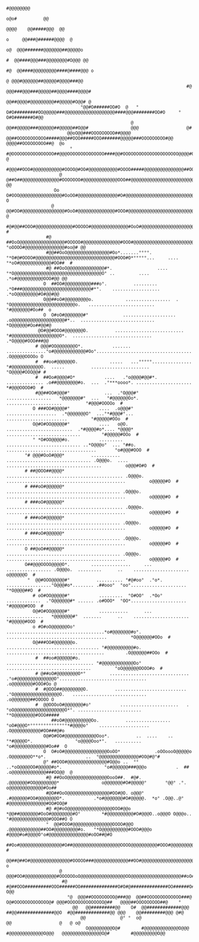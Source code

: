                                                                                                                                                                           
                                                                                                                                                                          
                                                                                                                                                                          
                                                                                                                                                                          
                                                                                             #@@@@@@@@                                                                    
                                                                                         o@o#          @@                                                                 
                                                                                     @@@@    @@#####@@@  @@                                                               
                                                                                   o     @@###@######@@@@  @                                                              
                                                                                o@  @@@#######@@@@@@@##@@@@@o                                                             
                                                                               #  @@####@@@###@@@@@@@@#O@@@ @@                                                            
                                                                            #@  @@####@@@@@@@@@####@####@@@ o                                                             
                                                                           @ @@@#@@@@@@##@@@@@#@@@@###@@                                                                  
                                                                        #@ @@@###@@@###@@@@@##@@@@####@@@@#                                                               
                                                                         @@##@@@@#@@@@@@@@@##@@@@@#O@@# @                                                                 
                                °@@#O######OO#O  @   ° O#O#########OO@@@@@###@@@@@@@@@@@@@@@@@@@####@@@########OO#O     °  O#O#######O#@@                                 
                                                   @                 @@##@@@@@###@@@@@@##@@@@@##O@@#                @@@                  @#                               
                           @@oO@@###OOOOOOOOO##@@@@  @@##OOOOOOOOOOO#####@@@##OOO#####OOO#######@@@@@###OOOOOOOOO#@@   @@@@##OOOOOOOOO##@  @o                             
                            °  #@OOOOOOOOOOOOOOOO##@@@OOOOOOOOOOOOOO####@@#OOOOOOOOOOOOOOOOOOOOO@@@@#OOOOOOOOOOOOO##@@@##OOOOOOOOOOOOOO##@@  @                            
                         #@@@##OOO#@@@@@@@@@@@#OOOO@#OO#@@@@@@@@@@@#OOOO#####@@@@@@@@@@@@@@@##OOO#@OoO#@@@@@@@@@@@#O#@@OoOO#@@@@@@@@@@@#O###@@#@                          
                        @ @##O##@@@@@@@@@@@@@@#OOOOOOO#@@@@@@@@@@@@@OOO##@@@@@@@@@@@@@@@@@@@@@@@@#OOO#@@@@@@@@@@@@@##OOOOOO@@@@@@@@@@@@@OoO## @@                          
                      Oo O#OOO@@@@@@@@@@@@@@@@#OoOO#@@@@@@@@@@@@@@@#O#@@@@@@@@@@@@@@@@@@@@@@@@@@@@@OOO@@@@@@@@@@@@@@@@#OOOO#@@@@@@@@@@@@@#OO##  O                         
                     @  @@#OO#@@@@@@@@@@@@@@@@#OoO#@@@@@@@@@@@@@@#OOO#@@@@@@@@@@@@@@@@@@@@@@@@@@@@@#OOO#@@@@@@@@@@@@@@@#OOOO#@@@@@@@@@@@@#Oo##@@ @                        
                   #@#@@##OOO#@@@@@@@@@@@@@@#OOOOO#@@@@@@@@@@@@@@#OoO#@@@@@@@@@@@@@@@@@@@@@@@@@@@@@#OOO#@@@@@@@@@@@###@@#OOO#@@@@@@@@@@@@@@#OO#@@@ #                      
                   #@ ##OoO@@@@@@@@@@@@@@@@@#OOOOO#@@@@@@@@@@@@@@#OOO#@@@@@@@@@@@@@@@@@@@@@@@@@@@@@#OOO#@@@@@@@@#O*.  °oOOOO#@@@@@@@@@@@@@@@#oo@# @@                      
                   #@@##OoO@@@@@@@@@@@@@@@@#Oo*.......°°°°.°*O#@#OOOO#@@@@@@@@@@@@@@@@@@@@@@@@@@@@@@#OOO#O*°°°°°...     ....°*oO#@@@@@@@@@@@@#OO##  #                     
                   #@ ##OoO@@@@@@@@@@@@@@#*.                 ....°*O@@@@@@@@@@@@@@@@@@@@@@@@@@@@@@@@@O° ..         ....         .*o#@@@@@@@@@@OOO#@@ @@                   
                  O  ##OO#@@@@@@@@@@###o°.          .........     .*O###@@@@@@@@@@@@@@@@@@@@@@@@@@#*°.    ..................        .*oO@@@@@@@@#O#@@#@@                  
                  O@@##oO#@@@@@@@@@o.            .................  .  °O@@@@@@@@@@@@@@@@@@@@@@@@o.   .........................        °#@@@@@@@#Oo##  o                  
                  O  O#oO#@@@@@@@#°             ....................    .o@@@@@@@@@@@@@@@@@@@@#*..  ............................        *O@@@@@@#Oo##@@#@                 
                @O#@@#OOO#@@@@@@@O.          ..........................  °#@@@@@@@@@@@@@@@@@@O*.  ..............................         .*O@@@@#OOO###@@                 
               # @@@#OO@@@@@@@O*.           .......         ...............°o#@@@@@@@@@@@@#Oo°....................................         .O@@@@@OOOOo O                 
               #  ##oo#@@@@@@O.            .....   ...°°°°°...............   °#@@@@@@@@@@@O.  .....          ......................         °O@@@@#OOO@@# #               
               #  ##Oo#@@@@#O*           ....   .°o@@@@#@@#*. .............. .o##@@@@@@@@#o.  ...  .°***oooo*. .....................         *#@@@OOOO#O  #               
               #@@##OO#@@@#°             ...  .°O@@@#°      .................   *@@@@@@@#°  ...   °#@@@@@@Oo*. .....................         °#@@@#OOOOo  #               
              O ###OO#@@@@#°           ....  .o@@@#°      ...................  .*@@@@@@@O°  ...°*#@@@#°...   .......................         °#@@@@@#OOo  #               
              O@#O#OO@@@@@#°           ....   o@O.  .........................  .*#@@@@#o*.... *@@@@*     ............................        °#@@@@@#OOo  #               
              ° *O#OO@@@@#o.           .........  ............................ ..*O@@@o°  ... °##o.  ..................................       °o#@@@#OOO  #               
           °# @@@#OoO#@@@*          ........... ................................ .O@@@o.  ....     ....................................         o@@@#O#O  #               
           # ##@OOO##@@@@*          ............................................ .O@@@o.  .............................................         o@@@@@#O  #               
           # ###oO#@@@@@@*           ........................................... .O@@@o.  .............................................         o@@@@@#O  #               
           # ###oO#@@@@@@*          ............................................ .O@@@o.  .............................................         o@@@@@#O  #               
           # ###oO#@@@@@@*           ........................................... .O@@@o.  .............................................         o@@@@@#O  #               
           # ###oO#@@@@@@*           ........................................... .O@@@o.  .............................................         o@@@@@#O  #               
           O ##@oO##@@@@@*           ........................................... .O@@@o.  .............................................         o@@@@@#O  #               
           O##@@@OOOO@@@@O*.        ...............     ...    ................. .O@@@o.  .........      ..    .....................            o@@@@@@O  #               
            °  @@#OOO@@@@@#°          .......... °#@#oo°  .°o*. .................°O@@@#o*........ .##ooo°  °oo°.....................          °*O@@@@##O  #               
              # oO#OO@@@@@#°           .........  °O#OO°  .*Oo° .............  .°O@@@@@@#* ...... .o#OOO*  °OO*.....................         °#@@@@@#OOO  #               
              O@#O#OO@@@@@#°           ...........      ...    ..............   *@@@@@@@#°  .......      ..    .....................         °#@@@@@#OOO  #               
              o #O#oO@@@@@@Oo°           .....................................*o#@@@@@@@#o°. ......................................         *O@@@@@@#OOo  #               
              O@###OO#@@@@@@@o.          ................................... °#@@@@@@@@@@#o.  .....................................        .O@@@@@@##OOo  #               
               #  ##oo#@@@@@@#o.           ................................. °#@@@@@@@@@@@@Oo°  ................................         °oO@@@@@@OOOO#o  #               
               # @##oO#@@@@@@@@O*°         ..............................  .°o#@@@@@@@@@@@@@@O°.................................        .o@@@@@@@@#OOO#Oo @               
               #  #@OOO##@@@@@@@@O.          ...........................  .°O@@@@@@@@@@@@@@@@@O.   ............................        .o@@@@@@@##OOOOO O                 
               #  @@OOOoO#@@@@@@@#o°           ......................   .°oO@@@@@@@@@@@@@@@@@@@O*°. ........................         °*O@@@@@@@@#OOO#####                 
                     ##oO#@@@@@@@@@@Oo.          .................   °oO#@@@O*°°°°°°°°°°°°°°*#@@@@o°    ...................        .O@@@@@@@@@@@#OO###@#o                 
                  O@#O#OO#@@@@@@@@@@@@Ooo*.          ..  ....    ..°*#@@@@O*.                °o@@@@Ooo*°.   ..........           °o#@@@@@@@@@@@@#Oo##  O                  
                  O  O#oO#@@@@@@@@@@@@@@@@OoOO*             .oOOoooO@@@@@o                    .O@@@@@@@O**o*.               ..  °@@@@@@@@@@@@@@@#OO@#@°#                  
                  @° ##OOO#@@@@@@@@@@@@@@@#O@@o ..  °°  ..*oO@@@@OO#@@@@@#o*.                °o#@@@@@@###@@@o           .  ##  .o@@@@@@@@@@@@@###OO@@  @                  
                   #@ ##OoO@@@@@@@@@@@@@@@OooO##.  #@#.  .@@@@@@@#OO@@@@@@@@*                o@@@@@@@#O#@@@@@°       °@@° .°.  o@@@@@@@@@@@@@#Oo##                        
                   #@O##OoO@@@@@@@@@@@@@@@@#OO#@O. o@@@° .#@@@@@@#OO#@@@@@@@O*.           .*o#@@@@@@@#O#@@@@@.  *o° .O@@..@°  #@@@@@@@@@@@@@@#OO#OO@#                     
                   #@ #@#oO@@@@@@@@@@@@@@@@@OOO#@@o  *@@##@@@@@@@#OoO#@@@@@@@@#O°        *#@@@@@@@@@@#O#@@@O..o@@@O O@@@o.. °#@@@@@@@@@@@@@@#OOO##O O                     
                   °  @@#OOO#@@@@@@@@@@@@@@@OOOO#@@O .@@@@@@@@@@@@##OO#@@@@@@@@@#o.   °*O@@@@@@@@@@#OOO#@@@o #@@@@#o#@@@@O°o#@@@@@@@@@@@@@@@#oOO##@#O                     
                         ##Oo#@@@@@@@@@@@@@@@@#O##@@@@@@@@@@@@@@@@@@OOOO@@@@@@@@@@#OOO#@@@@@@@@@@@#OoO#@@@@@@@@@@@@@@@@@#OOO#@@@@@@@@@@@@@@@#oO@#  #                      
                      @@##@##O#@@@@@@@@@@@@@@@#OOOOO###@@@@@@@@@@@@@##OO#@@@@@@@@@@@@@@@@@@@@@####@@#@@@@@@@@@@@@@@@@@@#OOO#@@@@@@@@@@@@@@#O#O#@@@ o                      
                        @  @@@#OO#@@@@@@@@@@@@#OOOOOOoO@@@@@@@@@@@@@@@@@OO@@@@@@@@@@@@@@@@@@@##oO#@@@@@@@@@@@@@@@@@@@@@OoOO@@@@@@@@@@@@@#O###@                            
                         #@  #@##OOO##########OOO######OO##############O#O#@##############OO######O##############O##@@###O##O#########OO#O@@@ O@@                         
                           °@  @@@##OOOOOOOOO@###@@  @@##OOOOOOOOOOOOO###@  O@#OOOOOOOOOOOOO@# @@@#OOOOOOOOOOOOOO@##   @@@@##OOOOOOOOO##@    °                            
                             @@   @@#########@@    O#  @@#############@@@ ##@@##############@@O  #@@#############@@ @@@    @@#########@@@ @#@                             
                                @@             @° °  o@                                        @@                  @   @ o@                                               
                                  O@@@@@@@@@O@#        #@@@@@@@@@@@@@O@@@   #@@@@@@@@@@@@@O@@@   @@@@@@@@@@@@@@@O@#        #@@@@@@@@@O@@                                  
